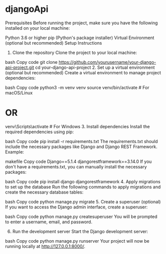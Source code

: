 # djangoApi

Prerequisites
Before running the project, make sure you have the following installed on your local machine:

Python 3.6 or higher
pip (Python's package installer)
Virtual Environment (optional but recommended)
Setup Instructions
1. Clone the repository
Clone the project to your local machine:

bash
Copy code
git clone https://github.com/yourusername/your-django-api-project.git
cd your-django-api-project
2. Set up a virtual environment (optional but recommended)
Create a virtual environment to manage project dependencies:

bash
Copy code
python3 -m venv venv
source venv/bin/activate  # For macOS/Linux
# OR
venv\Scripts\activate  # For Windows
3. Install dependencies
Install the required dependencies using pip:

bash
Copy code
pip install -r requirements.txt
The requirements.txt should include the necessary packages like Django and Django REST Framework. Example:

makefile
Copy code
Django==5.1.4
djangorestframework==3.14.0
If you don't have a requirements.txt, you can manually install the necessary packages:

bash
Copy code
pip install django djangorestframework
4. Apply migrations to set up the database
Run the following commands to apply migrations and create the necessary database tables:

bash
Copy code
python manage.py migrate
5. Create a superuser (optional)
If you want to access the Django admin interface, create a superuser:

bash
Copy code
python manage.py createsuperuser
You will be prompted to enter a username, email, and password.

6. Run the development server
Start the Django development server:

bash
Copy code
python manage.py runserver
Your project will now be running locally at http://127.0.0.1:8000/.